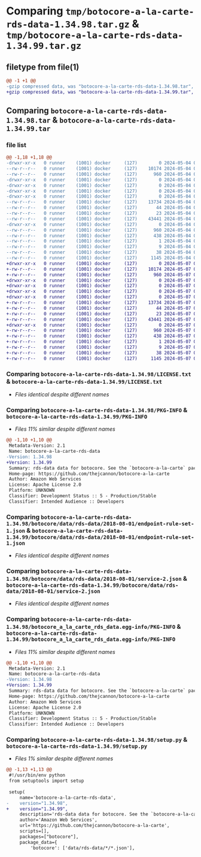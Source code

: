 # Comparing `tmp/botocore-a-la-carte-rds-data-1.34.98.tar.gz` & `tmp/botocore-a-la-carte-rds-data-1.34.99.tar.gz`

## filetype from file(1)

```diff
@@ -1 +1 @@
-gzip compressed data, was "botocore-a-la-carte-rds-data-1.34.98.tar", last modified: Sat May  4 01:01:40 2024, max compression
+gzip compressed data, was "botocore-a-la-carte-rds-data-1.34.99.tar", last modified: Tue May  7 01:02:42 2024, max compression
```

## Comparing `botocore-a-la-carte-rds-data-1.34.98.tar` & `botocore-a-la-carte-rds-data-1.34.99.tar`

### file list

```diff
@@ -1,18 +1,18 @@
-drwxr-xr-x   0 runner    (1001) docker     (127)        0 2024-05-04 01:01:40.110257 botocore-a-la-carte-rds-data-1.34.98/
--rw-r--r--   0 runner    (1001) docker     (127)    10174 2024-05-04 01:01:39.000000 botocore-a-la-carte-rds-data-1.34.98/LICENSE.txt
--rw-r--r--   0 runner    (1001) docker     (127)      960 2024-05-04 01:01:40.110257 botocore-a-la-carte-rds-data-1.34.98/PKG-INFO
-drwxr-xr-x   0 runner    (1001) docker     (127)        0 2024-05-04 01:01:40.110257 botocore-a-la-carte-rds-data-1.34.98/botocore/
-drwxr-xr-x   0 runner    (1001) docker     (127)        0 2024-05-04 01:01:40.110257 botocore-a-la-carte-rds-data-1.34.98/botocore/data/
-drwxr-xr-x   0 runner    (1001) docker     (127)        0 2024-05-04 01:01:40.110257 botocore-a-la-carte-rds-data-1.34.98/botocore/data/rds-data/
-drwxr-xr-x   0 runner    (1001) docker     (127)        0 2024-05-04 01:01:40.110257 botocore-a-la-carte-rds-data-1.34.98/botocore/data/rds-data/2018-08-01/
--rw-r--r--   0 runner    (1001) docker     (127)    13734 2024-05-04 01:01:11.000000 botocore-a-la-carte-rds-data-1.34.98/botocore/data/rds-data/2018-08-01/endpoint-rule-set-1.json
--rw-r--r--   0 runner    (1001) docker     (127)       44 2024-05-04 01:01:11.000000 botocore-a-la-carte-rds-data-1.34.98/botocore/data/rds-data/2018-08-01/examples-1.json
--rw-r--r--   0 runner    (1001) docker     (127)       23 2024-05-04 01:01:11.000000 botocore-a-la-carte-rds-data-1.34.98/botocore/data/rds-data/2018-08-01/paginators-1.json
--rw-r--r--   0 runner    (1001) docker     (127)    43441 2024-05-04 01:01:11.000000 botocore-a-la-carte-rds-data-1.34.98/botocore/data/rds-data/2018-08-01/service-2.json
-drwxr-xr-x   0 runner    (1001) docker     (127)        0 2024-05-04 01:01:40.110257 botocore-a-la-carte-rds-data-1.34.98/botocore_a_la_carte_rds_data.egg-info/
--rw-r--r--   0 runner    (1001) docker     (127)      960 2024-05-04 01:01:40.000000 botocore-a-la-carte-rds-data-1.34.98/botocore_a_la_carte_rds_data.egg-info/PKG-INFO
--rw-r--r--   0 runner    (1001) docker     (127)      438 2024-05-04 01:01:40.000000 botocore-a-la-carte-rds-data-1.34.98/botocore_a_la_carte_rds_data.egg-info/SOURCES.txt
--rw-r--r--   0 runner    (1001) docker     (127)        1 2024-05-04 01:01:40.000000 botocore-a-la-carte-rds-data-1.34.98/botocore_a_la_carte_rds_data.egg-info/dependency_links.txt
--rw-r--r--   0 runner    (1001) docker     (127)        9 2024-05-04 01:01:40.000000 botocore-a-la-carte-rds-data-1.34.98/botocore_a_la_carte_rds_data.egg-info/top_level.txt
--rw-r--r--   0 runner    (1001) docker     (127)       38 2024-05-04 01:01:40.110257 botocore-a-la-carte-rds-data-1.34.98/setup.cfg
--rw-r--r--   0 runner    (1001) docker     (127)     1145 2024-05-04 01:01:39.000000 botocore-a-la-carte-rds-data-1.34.98/setup.py
+drwxr-xr-x   0 runner    (1001) docker     (127)        0 2024-05-07 01:02:42.292095 botocore-a-la-carte-rds-data-1.34.99/
+-rw-r--r--   0 runner    (1001) docker     (127)    10174 2024-05-07 01:02:42.000000 botocore-a-la-carte-rds-data-1.34.99/LICENSE.txt
+-rw-r--r--   0 runner    (1001) docker     (127)      960 2024-05-07 01:02:42.292095 botocore-a-la-carte-rds-data-1.34.99/PKG-INFO
+drwxr-xr-x   0 runner    (1001) docker     (127)        0 2024-05-07 01:02:42.288095 botocore-a-la-carte-rds-data-1.34.99/botocore/
+drwxr-xr-x   0 runner    (1001) docker     (127)        0 2024-05-07 01:02:42.288095 botocore-a-la-carte-rds-data-1.34.99/botocore/data/
+drwxr-xr-x   0 runner    (1001) docker     (127)        0 2024-05-07 01:02:42.288095 botocore-a-la-carte-rds-data-1.34.99/botocore/data/rds-data/
+drwxr-xr-x   0 runner    (1001) docker     (127)        0 2024-05-07 01:02:42.288095 botocore-a-la-carte-rds-data-1.34.99/botocore/data/rds-data/2018-08-01/
+-rw-r--r--   0 runner    (1001) docker     (127)    13734 2024-05-07 01:02:11.000000 botocore-a-la-carte-rds-data-1.34.99/botocore/data/rds-data/2018-08-01/endpoint-rule-set-1.json
+-rw-r--r--   0 runner    (1001) docker     (127)       44 2024-05-07 01:02:11.000000 botocore-a-la-carte-rds-data-1.34.99/botocore/data/rds-data/2018-08-01/examples-1.json
+-rw-r--r--   0 runner    (1001) docker     (127)       23 2024-05-07 01:02:11.000000 botocore-a-la-carte-rds-data-1.34.99/botocore/data/rds-data/2018-08-01/paginators-1.json
+-rw-r--r--   0 runner    (1001) docker     (127)    43441 2024-05-07 01:02:11.000000 botocore-a-la-carte-rds-data-1.34.99/botocore/data/rds-data/2018-08-01/service-2.json
+drwxr-xr-x   0 runner    (1001) docker     (127)        0 2024-05-07 01:02:42.288095 botocore-a-la-carte-rds-data-1.34.99/botocore_a_la_carte_rds_data.egg-info/
+-rw-r--r--   0 runner    (1001) docker     (127)      960 2024-05-07 01:02:42.000000 botocore-a-la-carte-rds-data-1.34.99/botocore_a_la_carte_rds_data.egg-info/PKG-INFO
+-rw-r--r--   0 runner    (1001) docker     (127)      438 2024-05-07 01:02:42.000000 botocore-a-la-carte-rds-data-1.34.99/botocore_a_la_carte_rds_data.egg-info/SOURCES.txt
+-rw-r--r--   0 runner    (1001) docker     (127)        1 2024-05-07 01:02:42.000000 botocore-a-la-carte-rds-data-1.34.99/botocore_a_la_carte_rds_data.egg-info/dependency_links.txt
+-rw-r--r--   0 runner    (1001) docker     (127)        9 2024-05-07 01:02:42.000000 botocore-a-la-carte-rds-data-1.34.99/botocore_a_la_carte_rds_data.egg-info/top_level.txt
+-rw-r--r--   0 runner    (1001) docker     (127)       38 2024-05-07 01:02:42.292095 botocore-a-la-carte-rds-data-1.34.99/setup.cfg
+-rw-r--r--   0 runner    (1001) docker     (127)     1145 2024-05-07 01:02:42.000000 botocore-a-la-carte-rds-data-1.34.99/setup.py
```

### Comparing `botocore-a-la-carte-rds-data-1.34.98/LICENSE.txt` & `botocore-a-la-carte-rds-data-1.34.99/LICENSE.txt`

 * *Files identical despite different names*

### Comparing `botocore-a-la-carte-rds-data-1.34.98/PKG-INFO` & `botocore-a-la-carte-rds-data-1.34.99/PKG-INFO`

 * *Files 11% similar despite different names*

```diff
@@ -1,10 +1,10 @@
 Metadata-Version: 2.1
 Name: botocore-a-la-carte-rds-data
-Version: 1.34.98
+Version: 1.34.99
 Summary: rds-data data for botocore. See the `botocore-a-la-carte` package for more info.
 Home-page: https://github.com/thejcannon/botocore-a-la-carte
 Author: Amazon Web Services
 License: Apache License 2.0
 Platform: UNKNOWN
 Classifier: Development Status :: 5 - Production/Stable
 Classifier: Intended Audience :: Developers
```

### Comparing `botocore-a-la-carte-rds-data-1.34.98/botocore/data/rds-data/2018-08-01/endpoint-rule-set-1.json` & `botocore-a-la-carte-rds-data-1.34.99/botocore/data/rds-data/2018-08-01/endpoint-rule-set-1.json`

 * *Files identical despite different names*

### Comparing `botocore-a-la-carte-rds-data-1.34.98/botocore/data/rds-data/2018-08-01/service-2.json` & `botocore-a-la-carte-rds-data-1.34.99/botocore/data/rds-data/2018-08-01/service-2.json`

 * *Files identical despite different names*

### Comparing `botocore-a-la-carte-rds-data-1.34.98/botocore_a_la_carte_rds_data.egg-info/PKG-INFO` & `botocore-a-la-carte-rds-data-1.34.99/botocore_a_la_carte_rds_data.egg-info/PKG-INFO`

 * *Files 11% similar despite different names*

```diff
@@ -1,10 +1,10 @@
 Metadata-Version: 2.1
 Name: botocore-a-la-carte-rds-data
-Version: 1.34.98
+Version: 1.34.99
 Summary: rds-data data for botocore. See the `botocore-a-la-carte` package for more info.
 Home-page: https://github.com/thejcannon/botocore-a-la-carte
 Author: Amazon Web Services
 License: Apache License 2.0
 Platform: UNKNOWN
 Classifier: Development Status :: 5 - Production/Stable
 Classifier: Intended Audience :: Developers
```

### Comparing `botocore-a-la-carte-rds-data-1.34.98/setup.py` & `botocore-a-la-carte-rds-data-1.34.99/setup.py`

 * *Files 1% similar despite different names*

```diff
@@ -1,13 +1,13 @@
 #!/usr/bin/env python
 from setuptools import setup
 
 setup(
     name='botocore-a-la-carte-rds-data',
-    version="1.34.98",
+    version="1.34.99",
     description='rds-data data for botocore. See the `botocore-a-la-carte` package for more info.',
     author='Amazon Web Services',
     url='https://github.com/thejcannon/botocore-a-la-carte',
     scripts=[],
     packages=["botocore"],
     package_data={
         'botocore': ['data/rds-data/*/*.json'],
```


